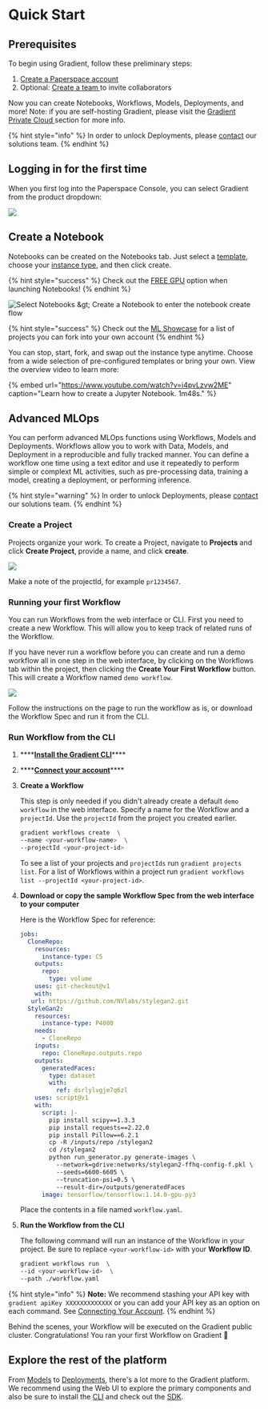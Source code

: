 # Quick Start

## Prerequisites

To begin using Gradient, follow these preliminary steps:

1. [Create a Paperspace account ](https://console.paperspace.com/signup?gradient=true)
2. Optional: [Create a team ](https://support.paperspace.com/hc/en-us/articles/360010359213-Creating-and-Managing-Paperspace-Teams)to invite collaborators

Now you can create Notebooks, Workflows, Models, Deployments, and more!  Note: if you are self-hosting Gradient, please visit the [Gradient Private Cloud ](../../gradient-private-cloud/about/setup/self-hosted-clusters/)section for more info.

{% hint style="info" %}
In order to unlock Deployments, please [contact](https://info.paperspace.com/contact-sales-gradient) our solutions team. 
{% endhint %}

## Logging in for the first time

When you first log into the Paperspace Console, you can select Gradient from the product dropdown:

![](../../.gitbook/assets/image%20%2832%29.png)

## Create a Notebook

Notebooks can be created on the Notebooks tab. Just select a [template](../../explore-train-deploy/notebooks/create-a-notebook/notebook-containers/), choose your [instance type](../../more/instance-types/), and then click create. 

{% hint style="success" %}
Check out the [FREE GPU](../../more/instance-types/free-instances.md) option when launching Notebooks!
{% endhint %}

![Select Notebooks &amp;gt; Create a Notebook to enter the notebook create flow](../../.gitbook/assets/screen-shot-2021-04-18-at-10.00.21-pm.png)

{% hint style="success" %}
Check out the [ML Showcase](https://ml-showcase.paperspace.com/) for a list of projects you can fork into your own account
{% endhint %}

You can stop, start, fork, and swap out the instance type anytime. Choose from a wide selection of pre-configured templates or bring your own. View the overview video to learn more:

{% embed url="https://www.youtube.com/watch?v=i4pvLzvw2ME" caption="Learn how to create a Jupyter Notebook. 1m48s." %}

## Advanced MLOps

You can perform advanced MLOps functions using Workflows, Models and Deployments. Workflows allow you to work with Data, Models, and Deployment in a reproducible and fully tracked manner.  You can define a workflow one time using a text editor and use it repeatedly to perform simple or complext ML activities, such as pre-processing data, training a model, creating a deployment, or performing inference.

{% hint style="warning" %}
In order to unlock Deployments, please [contact](https://info.paperspace.com/contact-sales-gradient) our solutions team. 
{% endhint %}

### Create a Project

Projects organize your work.  To create a Project, navigate to **Projects** and click **Create Project**, provide a name, and click **create**. 

![](../../.gitbook/assets/screen-shot-2021-04-22-at-11.46.07-am.png)

Make a note of the projectId, for example `pr1234567`.

### Running your first Workflow

You can run Workflows from the web interface or CLI. First you need to create a new Workflow. This will allow you to keep track of related runs of the Workflow.

If you have never run a workflow before you can create and run a demo workflow all in one step in the web interface, by clicking on the Workflows tab within the project, then clicking the **Create Your First Workflow** button.  This will create a Workflow named `demo workflow`.

![](../../.gitbook/assets/screen-shot-2021-04-22-at-12.06.01-pm.png)

Follow the instructions on the page to run the workflow as is, or download the Workflow Spec and run it from the CLI.

### **Run Workflow from the CLI**

1. \*\*\*\*[**Install the Gradient CLI**](install-the-cli.md)\*\*\*\*
2. \*\*\*\*[**Connect your account**](install-the-cli.md#connecting-your-account)\*\*\*\*
3. **Create a Workflow**
   
   This step is only needed if you didn't already create a default `demo workflow` in the web interface.  Specify a name for the Workflow and a `projectId`.  Use the `projectId` from the project you created earlier.

   ```bash
   gradient workflows create  \ 
   --name <your-workflow-name>  \
   --projectId <your-project-id>
   ```

   To see a list of your projects and `projectIds` run `gradient projects list`. 
   For a list of Workflows within a project run `gradient workflows list --projectId <your-project-id>`.


4. **Download or copy the sample Workflow Spec from the web interface to your computer**

   Here is the Workflow Spec for reference:
   ```yaml
   jobs:
     CloneRepo:
       resources:
         instance-type: C5
       outputs:
         repo:
           type: volume
       uses: git-checkout@v1
       with:
      url: https://github.com/NVlabs/stylegan2.git
     StyleGan2:
       resources:
         instance-type: P4000
       needs:
         - CloneRepo
       inputs:
         repo: CloneRepo.outputs.repo
       outputs:
         generatedFaces:
           type: dataset
           with:
             ref: dsrlylvgje7q6zl
       uses: script@v1
       with:
         script: |-
           pip install scipy==1.3.3
           pip install requests==2.22.0
           pip install Pillow==6.2.1
           cp -R /inputs/repo /stylegan2
           cd /stylegan2
           python run_generator.py generate-images \
             --network=gdrive:networks/stylegan2-ffhq-config-f.pkl \
             --seeds=6600-6605 \
             --truncation-psi=0.5 \
             --result-dir=/outputs/generatedFaces
         image: tensorflow/tensorflow:1.14.0-gpu-py3
   ```
   Place the contents in a file named `workflow.yaml`.


5. **Run the Workflow from the CLI**

   The following command will run an instance of the Workflow in your project. Be sure to replace `<your-workflow-id>` with your **Workflow ID**.
   ```bash
   gradient workflows run  \ 
   --id <your-workflow-id>  \
   --path ./workflow.yaml 
   ```

{% hint style="info" %}
**Note:** We recommend stashing your API key with `gradient apiKey XXXXXXXXXXXXX` or you can add your API key as an option on each command. See [Connecting Your Account](install-the-cli.md#connecting-your-account).
{% endhint %}


  Behind the scenes, your Workflow will be executed on the Gradient public cluster. Congratulations! You ran your first Workflow on Gradient 🚀


## Explore the rest of the platform

From [Models](../../data/models/) to [Deployments](../../explore-train-deploy/deployments/), there's a lot more to the Gradient platform.  We recommend using the Web UI to explore the primary components and also be sure to install the [CLI](install-the-cli.md) and check out the [SDK](../../more/gradient-python-sdk-1/).


